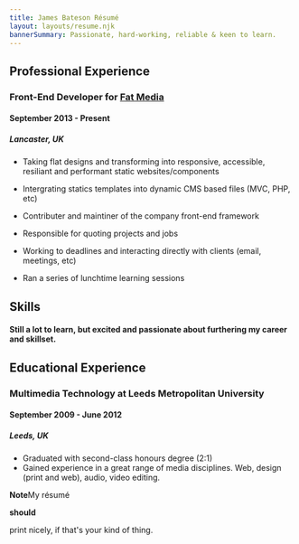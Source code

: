 ```yaml
---
title: James Bateson Résumé
layout: layouts/resume.njk
bannerSummary: Passionate, hard-working, reliable & keen to learn.
---
```

## Professional Experience

### Front-End Developer for [Fat Media](https://www.fatmedia.co.uk/)

#### September 2013 - Present
##### Lancaster, UK

* Taking flat designs and transforming into responsive, accessible, resiliant and performant static websites/components

* Intergrating statics templates into dynamic CMS based files (MVC, PHP, etc)

* Contributer and maintiner of the company front-end framework

* Responsible for quoting projects and jobs

* Working to deadlines and interacting directly with clients (email, meetings, etc)

* Ran a series of lunchtime learning sessions


## Skills

#### Still a lot to learn, but excited and passionate about furthering my career and skillset.


## Educational Experience

### Multimedia Technology at Leeds Metropolitan University

#### September 2009 - June 2012
##### Leeds, UK

* Graduated with second-class honours degree (2:1)
* Gained experience in a great range of media disciplines. Web, design (print and web), audio, video editing.

<p class="post-note post-note--resume"><strong>Note</strong>My résumé

__should__ 

print nicely, if that's your kind of thing.</p>

